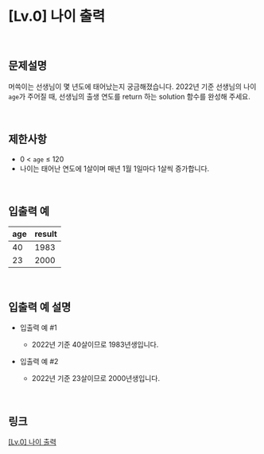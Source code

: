 # [Lv.0] 나이 출력

<br>

## 문제설명
머쓱이는 선생님이 몇 년도에 태어났는지 궁금해졌습니다. 2022년 기준 선생님의 나이 `age`가 주어질 때, 선생님의 출생 연도를 return 하는 solution 함수를 완성해 주세요.

<br>

## 제한사항
- 0 < `age` ≤ 120
- 나이는 태어난 연도에 1살이며 매년 1월 1일마다 1살씩 증가합니다.

<br>

## 입출력 예
| age | result |
|---|---|
| 40 | 1983 |
| 23 | 2000 |

<br>

## 입출력 예 설명
- 입출력 예 #1
    - 2022년 기준 40살이므로 1983년생입니다.

- 입출력 예 #2
    - 2022년 기준 23살이므로 2000년생입니다.

<br>

## 링크
[[Lv.0] 나이 출력](https://school.programmers.co.kr/learn/courses/30/lessons/120820)
